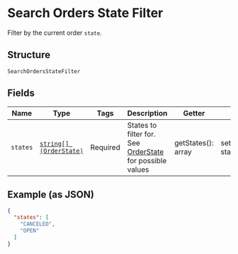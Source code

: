 
# Search Orders State Filter

Filter by the current order `state`.

## Structure

`SearchOrdersStateFilter`

## Fields

| Name | Type | Tags | Description | Getter | Setter |
|  --- | --- | --- | --- | --- | --- |
| `states` | [`string[] (OrderState)`](/doc/models/order-state.md) | Required | States to filter for.<br>See [OrderState](#type-orderstate) for possible values | getStates(): array | setStates(array states): void |

## Example (as JSON)

```json
{
  "states": [
    "CANCELED",
    "OPEN"
  ]
}
```

